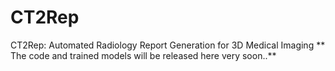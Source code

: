 # CT2Rep
CT2Rep: Automated Radiology Report Generation for 3D Medical Imaging
 ** The code and trained models will be released here very soon..**
